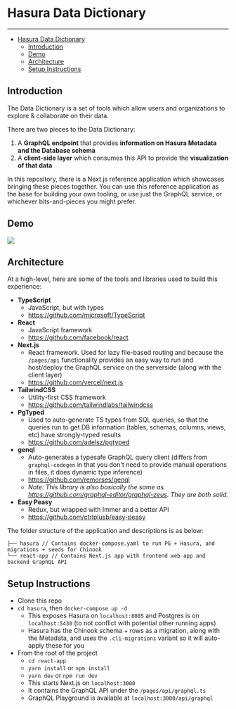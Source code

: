 # Hasura Data Dictionary

---
- [Hasura Data Dictionary](#hasura-data-dictionary)
  - [Introduction](#introduction)
  - [Demo](#demo)
  - [Architecture](#architecture)
  - [Setup Instructions](#setup-instructions)
  
## Introduction

The Data Dictionary is a set of tools which allow users and organizations to explore & collaborate on their data.

There are two pieces to the Data Dictionary:

1. A **GraphQL endpoint** that provides **information on Hasura Metadata and the Database schema**
2. A **client-side layer** which consumes this API to provide the **visualization of that data**

In this repository, there is a Next.js reference application which showcases bringing these pieces together. You can use this reference application as the base for building your own tooling, or use just the GraphQL service, or whichever bits-and-pieces you might prefer.

## Demo

![](./data-dictionary-readme-demo.gif)

## Architecture

At a high-level, here are some of the tools and libraries used to build this experience:

- **TypeScript**
  - JavaScript, but with types
  - https://github.com/microsoft/TypeScript
- **React**
  - JavaScript framework
  - https://github.com/facebook/react
- **Next.js**
  - React framework. Used for lazy file-based routing and because the `/pages/api` functionality provides an easy way to run and host/deploy the GraphQL service on the serverside (along with the client layer)
  - https://github.com/vercel/next.js
- **TailwindCSS**
  - Utility-first CSS framework
  - https://github.com/tailwindlabs/tailwindcss
- **PgTyped**
  - Used to auto-generate TS types from SQL queries, so that the queries run to get DB information (tables, schemas, columns, views, etc) have strongly-typed results
  - https://github.com/adelsz/pgtyped
- **genql**
  - Auto-generates a typesafe GraphQL query client (differs from `graphql-codegen` in that you don't need to provide manual operations in files, it does dynamic type inference)
  - https://github.com/remorses/genql
  - _Note: This library is also basically the same as https://github.com/graphql-editor/graphql-zeus. They are both solid._
- **Easy Peasy**
  - Redux, but wrapped with Immer and a better API
  - https://github.com/ctrlplusb/easy-peasy

The folder structure of the application and descriptions is as below:

```
├── hasura // Contains docker-compose.yaml to run PG + Hasura, and migrations + seeds for Chinook
└── react-app // Contains Next.js app with frontend web app and backend GraphQL API
```

## Setup Instructions

- Clone this repo
- `cd hasura`, then `docker-compose up -d`
  - This exposes Hasura on `localhost:8085` and Postgres is on `localhost:5430` (to not conflict with potential other running apps)
  - Hasura has the Chinook schema + rows as a migration, along with the Metadata, and uses the `.cli-migrations` variant so it will auto-apply these for you
- From the root of the project
  - `cd react-app`
  - `yarn install` or `npm install`
  - `yarn dev` or `npm run dev`
  - This starts Next.js on `localhost:3000`
  - It contains the GraphQL API under the `/pages/api/graphql.ts`
  - GraphQL Playground is available at `localhost:3000/api/graphql`
